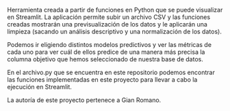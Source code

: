 Herramienta creada a partir de funciones en Python que se puede visualizar en Streamlit. La aplicación permite subir un archivo CSV y las funciones creadas mostrarán una previsualización de los datos y le aplicarán una limpieza (sacando un análisis descriptivo y una normalización de los datos).

Podemos ir eligiendo distintos modelos predictivos y ver las métricas de cada uno para ver cuál de ellos predice de una manera más precisa la columna objetivo que hemos seleccionado de nuestra base de datos.

En el archivo.py que se encuentra en este repositorio podemos encontrar las funciones implementadas en este proyecto para llevar a cabo la ejecución en Streamlit.

La autoría de este proyecto pertenece a Gian Romano.
